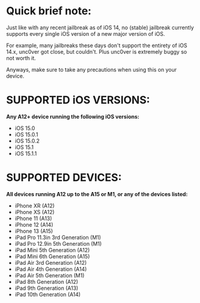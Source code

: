 # Quick brief note:
Just like with any recent jailbreak as of iOS 14, no (stable) jailbreak currently supports every single iOS version of a new major version of iOS.

For example, many jailbreaks these days don't support the entirety of iOS 14.x, unc0ver got close, but couldn't. Plus unc0ver is extremely buggy so not worth it.

Anyways, make sure to take any precautions when using this on your device.

# SUPPORTED iOS VERSIONS:
**Any A12+ device running the following iOS versions:**
- iOS 15.0
- iOS 15.0.1
- iOS 15.0.2
- iOS 15.1
- iOS 15.1.1

# SUPPORTED DEVICES:
**All devices running A12 up to the A15 or M1, or any of the devices listed:**
- iPhone XR (A12)
- iPhone XS (A12)
- iPhone 11 (A13)
- iPhone 12 (A14)
- iPhone 13 (A15)
- iPad Pro 11.3in 3rd Generation (M1)
- iPad Pro 12.9in 5th Generation (M1)
- iPad Mini 5th Generation (A12)
- iPad Mini 6th Generation (A15)
- iPad Air 3rd Generation (A12)
- iPad Air 4th Generation (A14)
- iPad Air 5th Generation (M1)
- iPad 8th Generation (A12)
- iPad 9th Generation (A13)
- iPad 10th Generation (A14)
